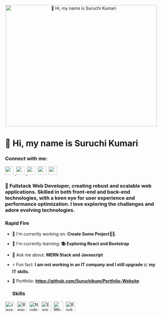 <div align="center">
  <img src="https://miro.medium.com/v2/resize:fit:1358/0*FGD6BUzzZs1VJLuY.gif" alt="👋 Hi, my name is Suruchi Kumari" width="500"  height="400">
</div>

<div id="toc">
  <ul align="left" style="list-style: none">
    <summary>
      <h1>
        👋 Hi, my name is Suruchi Kumari
      </h1>
    </summary>
  </ul>
</div>

**<h3 align="left">Connect with me:</h3>**

<p align="left"><a href="mailto:codeatfreelance@gmail.com" target="_blank">
  <img src="https://img.shields.io/badge/Gmail-D14836?style=for-the-badge&logo=gmail&logoColor=white" height="28" style="margin-right: 4px">
</a> <a href="https://www.instagram.com/suruchi15.10/" target="_blank">
  <img src="https://img.shields.io/badge/Instagram-E4405F?style=for-the-badge&logo=instagram&logoColor=white" height="28" style="margin-right: 4px">
</a> <a href="https://twitter.com/Suruchi1241082" target="_blank"><img src="https://img.shields.io/badge/Twitter-000000?style=for-the-badge&logo=X&logoColor=white" height="28" style="margin-right: 4px"></a> <a href="https://www.linkedin.com/in/suruchi-kumari-059b8730a/" target="_blank"><img src="https://img.shields.io/badge/LinkedIn-0077B5?style=for-the-badge&logo=linkedin&logoColor=white" height="28" style="margin-right: 4px"></a> <a href="https://github.com/Suruchikum" target="_blank"><img src="https://img.shields.io/badge/GitHub-100000?style=for-the-badge&logo=github&logoColor=white" height="28" style="margin-right: 4px"></a></p>

**<h3 align="left">🚀 Fullstack Web Developer, creating robust and scalable web applications. Skilled in both front-end and back-end technologies, with a keen eye for user experience and performance optimization. I love exploring the challenges and adore evolving technologies.</h3>**

**<h3 align="left">Rapid Fire</h3>**

- 💼 I'm currently working on: **Create Some Project👨‍💻.**
- 🌱 I'm currently learning: **📚 Exploring React and Bootstrap**
- 💬 Ask me about: **MERN Stack and Javascript**
- ⚡ Fun fact: **I am not working in an IT company and I still upgrade 📈 my IT skills.**
- 📂 Portfolio: **<a href="https://github.com/Suruchikum/Portfolio-Website" target="_blank">https://github.com/Suruchikum/Portfolio-Website</a>**

  **<h3 align="left">Skills</h3>**

<div style="display: flex; flex-wrap: wrap; gap: 4px; justify-content: left;"><img src="https://img.shields.io/badge/JavaScript-F7DF1C?logo=javascript&logoColor=white" height="32" alt="JavaScript" style="margin-right: 4px"> <img src="https://img.shields.io/badge/React-20232A?logo=react&logoColor=61DAFB" height="32" alt="React" style="margin-right: 4px"> <img src="https://img.shields.io/badge/Node.js-8CC84B?logo=node.js&logoColor=white" height="32" alt="Node.js" style="margin-right: 4px"> <img src="https://img.shields.io/badge/Express-000000?logo=express&logoColor=white" height="32" alt="Express" style="margin-right: 4px"> <img src="https://img.shields.io/badge/MongoDB-4EA94B?logo=mongodb&logoColor=white" height="32" alt="MongoDB" style="margin-right: 4px">   <img src="https://img.shields.io/badge/Bootstrap-563D7C?logo=bootstrap&logoColor=white" height="32" alt="Bootstrap" style="margin-right: 4px"></div>
